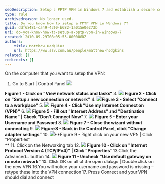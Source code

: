 ```yaml
---
seoDescription: Setup a PPTP VPN in Windows 7 and establish a secure connection to your workplace network.
type: rule
archivedreason: No longer used.
title: Do you know how to setup a PPTP VPN in Windows 7?
guid: ddf65481-ca49-4360-b682-1a015e0e273b
uri: do-you-know-how-to-setup-a-pptp-vpn-in-windows-7
created: 2010-09-29T08:05:53.0000000Z
authors:
  - title: Matthew Hodgkins
    url: https://ww.ssw.com.au/people/matthew-hodgkins
related: []
redirects: []
---
```


On the computer that you want to setup the VPN:

<!--endintro-->

1. Go to Start | Control Panel
   ![](SetupStep2.jpg)

**Figure 1 - Click on "View network status and tasks"** 3.
![](SetupStep3.jpg) **Figure 2 - Click on "Setup a new connection or network"** 4.
![](SetupStep4.jpg)**Figure 3 - Select "Connect to a workplace"** 5.
![](SetupStep5.jpg) **Figure 4 - Click "Use my Internet Connection (VPN)"** 6.
![](SetupStep6.jpg) **Figure 5 - Fill out "Internet Address" and "Destination Name" | Check "Don't Connect Now"** 7.
![](SetupStep7.jpg) **Figure 6 - Enter your Username and Password** 8.
![](SetupStep8.jpg) **Figure 7 - Close the wizard without connecting** 9.
![](SetupStep9.jpg) **Figure 8 - Back in the Control Panel, click “Change adapter settings”** 10.
![](SetupStep10.jpg)**Figure 9 - Right click on your new VPN | Click "Properties"  
** 11. Click on the Networking tab 12.
![](SetupStep12.jpg) **Figure 10 - Click on "Internet Protocol Version 4 (TCP/IPv4)" | Click "Properties"** 13.Click the Advanced… button 14.
![](SetupStep14.jpg) **Figure 11 - Uncheck "Use default gateway on remote network"** 15. Click OK on all of the open dialogs | Double click on the new VPN
16.You will notice your username and password is missing – retype these into the VPN connection 17. Press Connect and your VPN should dial and connect

